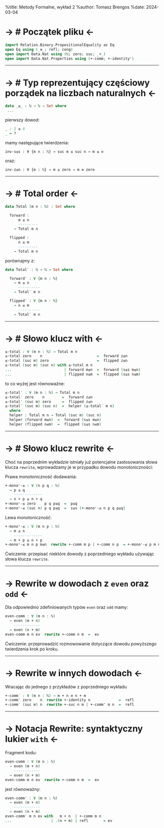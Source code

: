 %title: Metody Formalne, wykład 2 
%author: Tomasz Brengos
%date: 2024-03-04


-> # Początek pliku <- 
==============

```agda
import Relation.Binary.PropositionalEquality as Eq
open Eq using (_≡_; refl; cong)
open import Data.Nat using (ℕ; zero; suc; _+_)
open import Data.Nat.Properties using (+-comm; +-identityʳ)

```


--------------------------------------------------


-> # Typ reprezentujący częściowy porządek na liczbach naturalnych <- 
==============

```agda
data _≤_ : ℕ → ℕ → Set where
 ...
```
pierwszy dowod:
```agda
_ : 2 ≤ 4 
_ = ?
```
mamy następujące twierdzenia:

```
inv-s≤s : ∀ {m n : ℕ} → suc m ≤ suc n → m ≤ n
```
oraz:
```
inv-z≤n : ∀ {m : ℕ} → m ≤ zero → m ≡ zero
```

--------------------------------------------------

-> # Total order <- 
==============

```agda
data Total (m n : ℕ) : Set where

  forward :
      m ≤ n
      ---------
    → Total m n

  flipped :
      n ≤ m
      ---------
    → Total m n
```

porównajmy z:


```agda
data Total′ : ℕ → ℕ → Set where

  forward′ : ∀ {m n : ℕ}
    → m ≤ n
      ----------
    → Total′ m n

  flipped′ : ∀ {m n : ℕ}
    → n ≤ m
      ----------
    → Total′ m n
```

-------------------------------------------------

-> # Słowo klucz with <- 
=========================

```agda
≤-total : ∀ (m n : ℕ) → Total m n
≤-total zero    n                         =  forward z≤n
≤-total (suc m) zero                      =  flipped z≤n
≤-total (suc m) (suc n) with ≤-total m n
...                        | forward m≤n  =  forward (s≤s m≤n)
...                        | flipped n≤m  =  flipped (s≤s n≤m)
```

to co wyżej jest równoważne:

```agda
≤-total′ : ∀ (m n : ℕ) → Total m n
≤-total′ zero    n        =  forward z≤n
≤-total′ (suc m) zero     =  flipped z≤n
≤-total′ (suc m) (suc n)  =  helper (≤-total′ m n)
  where
  helper : Total m n → Total (suc m) (suc n)
  helper (forward m≤n)  =  forward (s≤s m≤n)
  helper (flipped n≤m)  =  flipped (s≤s n≤m)
```

-------------------------------------------------

-> # Słowo klucz rewrite <- 
=========================

Choć na poprzednim wykładzie istniały już potencjalne zastosowania 
słowa klucza `rewrite`, wprowadzamy je w przypadku dowodu monotoniczności:

Prawa monotoniczność dodawania:

```agda 
+-monoʳ-≤ : ∀ (n p q : ℕ)
  → p ≤ q
    -------------
  → n + p ≤ n + q
+-monoʳ-≤ zero    p q p≤q  =  p≤q
+-monoʳ-≤ (suc n) p q p≤q  =  s≤s (+-monoʳ-≤ n p q p≤q)
```

Lewa monotoniczność:

```agda 
+-monoˡ-≤ : ∀ (m n p : ℕ)
  → m ≤ n
    -------------
  → m + p ≤ n + p
+-monoˡ-≤ m n p m≤n  rewrite +-comm m p | +-comm n p  = +-monoʳ-≤ p m n m≤n
```

Ćwiczenie: przepisać niektóre dowody z poprzedniego wykładu używając słowa klucza 
`rewrite`.

-------------------------------------------------

-> Rewrite w dowodach z `even` oraz `odd` <-
=========================
Dla odpowiednio zdefiniowanych typów `even` oraz `odd` mamy:

```agda 
even-comm : ∀ (m n : ℕ)
  → even (m + n)
    ------------
  → even (n + m)
even-comm m n ev  rewrite +-comm n m  =  ev
```

Ćwiczenie: przeprowadzić rozmowowanie dotyczące dowodu powyższego
twierdzenia krok po kroku.

------------------------------------------------

-> Rewrite w innych dowodach <-
=========================
Wracając do jednego z przykładów z poprzedniego wykładu

```agda
+-comm′ : ∀ (m n : ℕ) → m + n ≡ n + m
+-comm′ zero    n  rewrite +-identity n             =  refl
+-comm′ (suc m) n  rewrite +-suc n m | +-comm' m n  =  refl
```

------------------------------------------------

-> Notacja Rewrite: syntaktyczny lukier `with` <-
=========================

Fragment kodu:

```agda
even-comm : ∀ (m n : ℕ)
  → even (m + n)
    ------------
  → even (n + m)
even-comm m n ev  rewrite +-comm n m  =  ev
```

jest równoważny: 

```agda 
even-comm′ : ∀ (m n : ℕ)
  → even (m + n)
    ------------
  → even (n + m)
even-comm′ m n ev with   m + n  | +-comm m n
...                  | .(n + m) | refl       = ev
```
